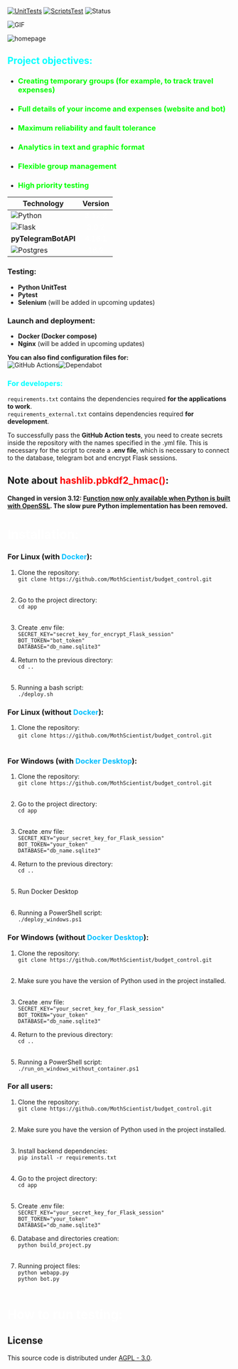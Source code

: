 [![UnitTests](https://github.com/MothScientist/BudgetGraph/actions/workflows/unit_tests.yml/badge.svg?branch=master)](https://github.com/MothScientist/BudgetGraph/actions/workflows/unit_tests.yml)
[![ScriptsTest](https://github.com/MothScientist/BudgetGraph/actions/workflows/scripts_tests.yml/badge.svg?branch=master)](https://github.com/MothScientist/BudgetGraph/actions/workflows/scripts_tests.yml)
![Status](https://img.shields.io/github/v/release/MothScientist/BudgetControl?label=Unstable&color=yellow)

![GIF](presentation/budget_donuts.gif)

<image src="presentation/homepage.png" alt="homepage">

## <font color="cyan">Project objectives:</font>
- ### <font color="lime">Creating temporary groups (for example, to track travel expenses)</font>
- ### <font color="lime">Full details of your income and expenses (website and bot)</font>
- ### <font color="lime">Maximum reliability and fault tolerance</font>
- ### <font color="lime">Analytics in text and graphic format</font>
- ### <font color="lime">Flexible group management</font>
- ### <font color="lime">High priority testing</font>


| Technology                                                                                                             | Version                                            |
|------------------------------------------------------------------------------------------------------------------------|----------------------------------------------------|
| ![Python](https://img.shields.io/badge/python-3670A0?style=for-the-badge&logo=python&logoColor=ffdd54)                 | <center><font color="white">3.12.2</font></center> |
| ![Flask](https://img.shields.io/badge/flask-%23000.svg?style=for-the-badge&logo=flask&logoColor=white)                 | <center><font color="white">3.0.2</font></center>  |
| **pyTelegramBotAPI**                                                                                                   | <center><font color="white">4.16.1</font></center> |
| ![Postgres](https://img.shields.io/badge/postgres-%23316192.svg?style=for-the-badge&logo=postgresql&logoColor=white)   | <center><font color="white">16.2</font></center>   |

### Testing:
- __Python UnitTest__
- __Pytest__
- __Selenium__ (will be added in upcoming updates)

### Launch and deployment:
- __Docker (Docker compose)__
- __Nginx__ (will be added in upcoming updates)

__You can also find configuration files for:__</br>
![GitHub Actions](https://img.shields.io/badge/github%20actions-%232671E5.svg?style=for-the-badge&logo=githubactions&logoColor=white)![Dependabot](https://img.shields.io/badge/dependabot-025E8C?style=for-the-badge&logo=dependabot&logoColor=white)

### <font color="aqua">For developers:</font></br>
`requirements.txt` contains the dependencies required __for the applications to work__.</br>
`requirements_external.txt` contains dependencies required __for development__.

To successfully pass the __GitHub Action tests__, you need to create secrets inside the repository with the names specified in the .yml file. This is necessary for the script to create a __.env file__, which is necessary to connect to the database, telegram bot and encrypt Flask sessions.

## Note about <font color="red">hashlib.pbkdf2_hmac()</font>: 
#### Changed in version 3.12: <u>Function now only available when Python is built with OpenSSL</u>. The slow pure Python implementation has been removed.

# <font color="white">Installation:</font>
### For Linux (with <font color="DeepSkyBlue">Docker</font>):
1. Clone the repository:</br>
```git clone https://github.com/MothScientist/budget_control.git``` </br></br>

2. Go to the project directory:</br>
```cd app``` </br></br>

3. Create .env file: </br>
```SECRET_KEY="secret_key_for_encrypt_Flask_session"```</br>
```BOT_TOKEN="bot_token"```</br>
```DATABASE="db_name.sqlite3"```</br>

4. Return to the previous directory:</br>
```cd ..``` </br></br>

5. Running a bash script: </br> 
```./deploy.sh``` </br>

### For Linux (without <font color="DeepSkyBlue">Docker</font>):
1. Clone the repository: </br>
```git clone https://github.com/MothScientist/budget_control.git``` </br></br>

### For Windows (with <font color="DeepSkyBlue">Docker Desktop</font>):
1. Clone the repository: </br>
```git clone https://github.com/MothScientist/budget_control.git``` </br></br>

2. Go to the project directory:</br>
```cd app``` </br></br>

3. Create .env file: </br>
```SECRET_KEY="your_secret_key_for_Flask_session"```</br>
```BOT_TOKEN="your_token"```</br>
```DATABASE="db_name.sqlite3"```</br>

4. Return to the previous directory:</br>
```cd ..```</br></br>

5. Run Docker Desktop</br></br>

6. Running a PowerShell script: </br> 
```./deploy_windows.ps1``` </br>

### For Windows (without <font color="DeepSkyBlue">Docker Desktop</font>):
1. Clone the repository: </br>
```git clone https://github.com/MothScientist/budget_control.git``` </br></br>

2. Make sure you have the version of Python used in the project installed. </br></br>

3. Create .env file: </br>
```SECRET_KEY="your_secret_key_for_Flask_session"```</br>
```BOT_TOKEN="your_token"```</br>
```DATABASE="db_name.sqlite3"```</br>

4. Return to the previous directory:</br>
```cd ..``` </br></br>

5. Running a PowerShell script: </br> 
```./run_on_windows_without_container.ps1``` </br>

### For all users:
1. Clone the repository: </br>
```git clone https://github.com/MothScientist/budget_control.git``` </br></br>

2. Make sure you have the version of Python used in the project installed. </br></br>

3. Install backend dependencies: </br> 
```pip install -r requirements.txt``` </br></br>

4. Go to the project directory:</br>
```cd app``` </br></br>

5. Create .env file: </br>
```SECRET_KEY="your_secret_key_for_Flask_session"```</br>
```BOT_TOKEN="your_token"```</br>
```DATABASE="db_name.sqlite3"```</br>

6. Database and directories creation: </br> 
```python build_project.py``` </br></br>

7. Running project files: </br>
```python webapp.py``` </br>
```python bot.py``` </br></br>

# <font color="white">How to run testing:</font>

## License
This source code is distributed under [AGPL - 3.0](https://www.gnu.org/licenses/agpl-3.0.en.html).
